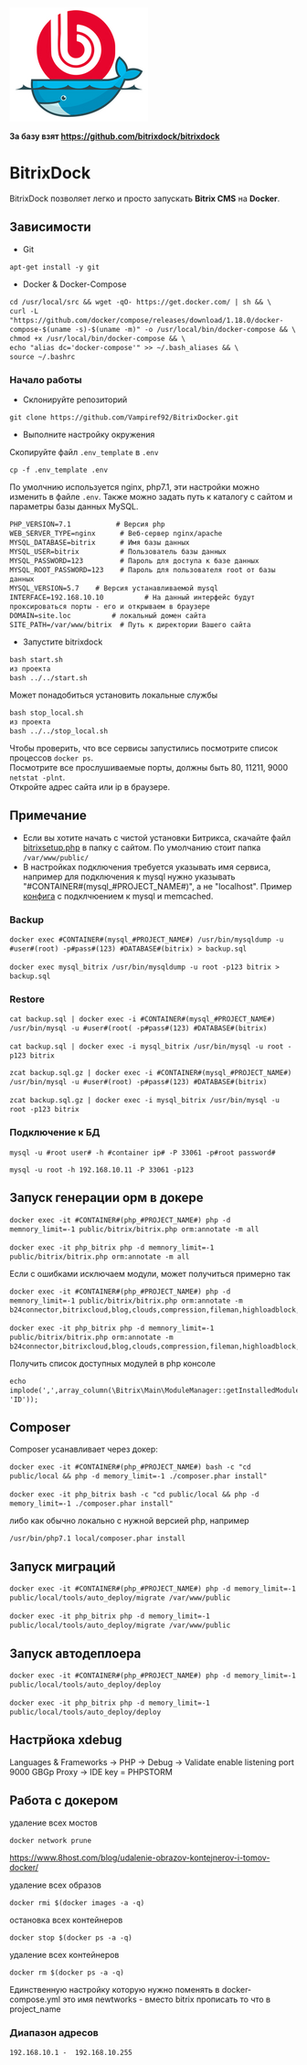 ![Alt text](assets/logo.jpg?raw=true "BitrixDock")

**За базу взят https://github.com/bitrixdock/bitrixdock**

# BitrixDock
BitrixDock позволяет легко и просто запускать **Bitrix CMS** на **Docker**.

## Зависимости
- Git
```
apt-get install -y git
```
- Docker & Docker-Compose
```
cd /usr/local/src && wget -qO- https://get.docker.com/ | sh && \
curl -L "https://github.com/docker/compose/releases/download/1.18.0/docker-compose-$(uname -s)-$(uname -m)" -o /usr/local/bin/docker-compose && \
chmod +x /usr/local/bin/docker-compose && \
echo "alias dc='docker-compose'" >> ~/.bash_aliases && \
source ~/.bashrc
```

### Начало работы
- Склонируйте репозиторий
```
git clone https://github.com/Vampiref92/BitrixDocker.git
```

- Выполните настройку окружения

Скопируйте файл `.env_template` в `.env`

```
cp -f .env_template .env
```

По умолчнию используется nginx, php7.1, эти настройки можно изменить в файле ```.env```. Также можно задать путь к каталогу с сайтом и параметры базы данных MySQL.


```
PHP_VERSION=7.1           # Версия php 
WEB_SERVER_TYPE=nginx      # Веб-сервер nginx/apache
MYSQL_DATABASE=bitrix      # Имя базы данных
MYSQL_USER=bitrix          # Пользователь базы данных
MYSQL_PASSWORD=123         # Пароль для доступа к базе данных
MYSQL_ROOT_PASSWORD=123    # Пароль для пользователя root от базы данных
MYSQL_VERSION=5.7    # Версия устанавливаемой mysql
INTERFACE=192.168.10.10          # На данный интерфейс будут проксироваться порты - его и открываем в браузере
DOMAIN=site.loc          # локальный домен сайта
SITE_PATH=/var/www/bitrix  # Путь к директории Вашего сайта

```

- Запустите bitrixdock
```
bash start.sh
из проекта
bash ../../start.sh
```
Может понадобиться установить локальные службы
```
bash stop_local.sh
из проекта
bash ../../stop_local.sh
```
Чтобы проверить, что все сервисы запустились посмотрите список процессов ```docker ps```.  
Посмотрите все прослушиваемые порты, должны быть 80, 11211, 9000 ```netstat -plnt```.  
Откройте адрес сайта или ip в браузере.

## Примечание
- Если вы хотите начать с чистой установки Битрикса, скачайте файл [bitrixsetup.php](http://www.1c-bitrix.ru/download/scripts/bitrixsetup.php) в папку с сайтом. По умолчанию стоит папка ```/var/www/public/```
- В настройках подключения требуется указывать имя сервиса, например для подключения к mysql нужно указывать "#CONTAINER#(mysql_#PROJECT_NAME#)", а не "localhost". Пример [конфига](configs/.settings.php)  с подклчюением к mysql и memcached.

### Backup
```
docker exec #CONTAINER#(mysql_#PROJECT_NAME#) /usr/bin/mysqldump -u #user#(root) -p#pass#(123) #DATABASE#(bitrix) > backup.sql

docker exec mysql_bitrix /usr/bin/mysqldump -u root -p123 bitrix > backup.sql
```

### Restore
```
cat backup.sql | docker exec -i #CONTAINER#(mysql_#PROJECT_NAME#) /usr/bin/mysql -u #user#(root( -p#pass#(123) #DATABASE#(bitrix)

cat backup.sql | docker exec -i mysql_bitrix /usr/bin/mysql -u root -p123 bitrix
```

```
zcat backup.sql.gz | docker exec -i #CONTAINER#(mysql_#PROJECT_NAME#) /usr/bin/mysql -u #user#(root) -p#pass#(123) #DATABASE#(bitrix)

zcat backup.sql.gz | docker exec -i mysql_bitrix /usr/bin/mysql -u root -p123 bitrix
```

### Подключение к БД
```
mysql -u #root user# -h #container ip# -P 33061 -p#root password#
```
```
mysql -u root -h 192.168.10.11 -P 33061 -p123
```

## Запуск генерации орм в докере
```
docker exec -it #CONTAINER#(php_#PROJECT_NAME#) php -d memnory_limit=-1 public/bitrix/bitrix.php orm:annotate -m all

docker exec -it php_bitrix php -d memnory_limit=-1 public/bitrix/bitrix.php orm:annotate -m all
```
Если с ошибками исключаем модули, может получиться примерно так
```
docker exec -it #CONTAINER#(php_#PROJECT_NAME#) php -d memnory_limit=-1 public/bitrix/bitrix.php orm:annotate -m b24connector,bitrixcloud,blog,clouds,compression,fileman,highloadblock,landing,main,messageservice,mobileapp,perfmon,photogallery,rest,scale,search,security,seo,socialservices,subscribe,translate,ui,vote

docker exec -it php_bitrix php -d memnory_limit=-1 public/bitrix/bitrix.php orm:annotate -m b24connector,bitrixcloud,blog,clouds,compression,fileman,highloadblock,landing,main,messageservice,mobileapp,perfmon,photogallery,rest,scale,search,security,seo,socialservices,subscribe,translate,ui,vote
```
Получить список доступных модулей в php консоле
```
echo implode(',',array_column(\Bitrix\Main\ModuleManager::getInstalledModules(), 'ID'));
```
## Composer
Composer усанавливает через докер:
```
docker exec -it #CONTAINER#(php_#PROJECT_NAME#) bash -c "cd public/local && php -d memory_limit=-1 ./composer.phar install"

docker exec -it php_bitrix bash -c "cd public/local && php -d memory_limit=-1 ./composer.phar install"
```

либо как обычно локально с нужной версией php, например
```
/usr/bin/php7.1 local/composer.phar install
```

## Запуск миграций
```
docker exec -it #CONTAINER#(php_#PROJECT_NAME#) php -d memory_limit=-1 public/local/tools/auto_deploy/migrate /var/www/public

docker exec -it php_bitrix php -d memory_limit=-1 public/local/tools/auto_deploy/migrate /var/www/public
```

## Запуск автодеплоера
```
docker exec -it #CONTAINER#(php_#PROJECT_NAME#) php -d memory_limit=-1 public/local/tools/auto_deploy/deploy

docker exec -it php_bitrix php -d memory_limit=-1 public/local/tools/auto_deploy/deploy
```

## Настрйока xdebug
Languages & Frameworks -> PHP -> Debug -> Validate
enable listening
port 9000
GBGp Proxy -> IDE key = PHPSTORM


## Работа с докером
удаление всех мостов
```
docker network prune
```

https://www.8host.com/blog/udalenie-obrazov-kontejnerov-i-tomov-docker/

удаление всех образов
```
docker rmi $(docker images -a -q)
```

остановка всех контейнеров
```
docker stop $(docker ps -a -q)
```

удаление всех контейнеров
```
docker rm $(docker ps -a -q)
```

Единственную настройку которую нужно поменять в docker-compose.yml это имя newtworks - вместо bitrix прописать то что в project_name

### Диапазон адресов
```
192.168.10.1 -  192.168.10.255
```
